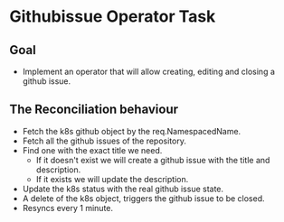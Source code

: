 # Githubissue Operator Task
## Goal
- Implement an operator that will allow creating, editing and closing a github issue.

## The Reconciliation behaviour
- Fetch the k8s github object by the req.NamespacedName.
- Fetch all the github issues of the repository. 
- Find one with the exact title we need.
  - If it doesn't exist we will create a github issue with the title and description.
  - If it exists we will update the description.
- Update the k8s status with the real github issue state.
- A delete of the k8s object, triggers the github issue to be closed.
- Resyncs every 1 minute.


